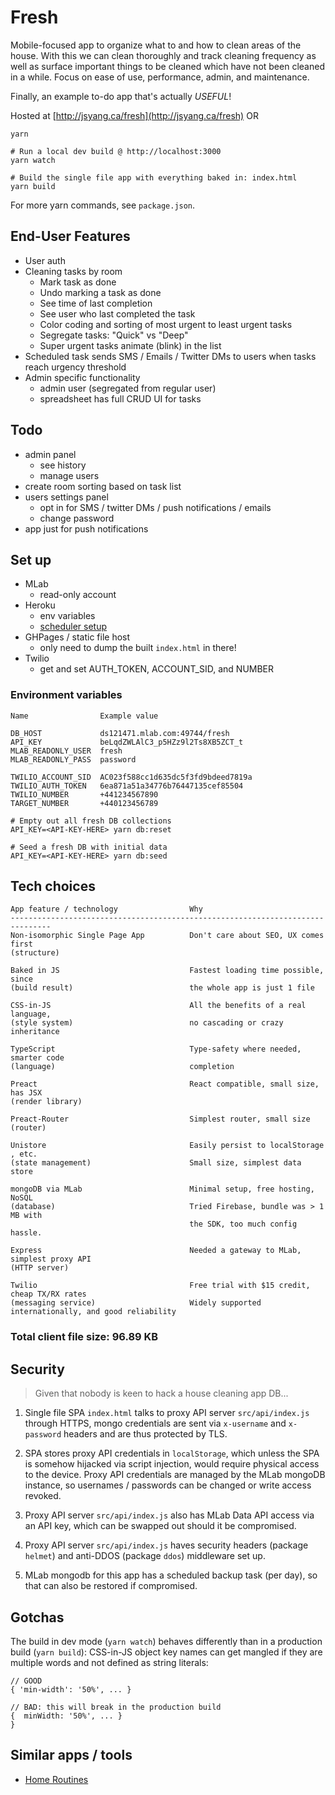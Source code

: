 # Fresh

Mobile-focused app to organize what to and how to clean areas of the house. With this
we can clean thoroughly and track cleaning frequency as well as surface important things 
to be cleaned which have not been cleaned in a while. Focus on ease of use, performance,
admin, and maintenance.

Finally, an example to-do app that's actually *USEFUL*!

Hosted at [http://jsyang.ca/fresh](http://jsyang.ca/fresh) OR 

```
yarn

# Run a local dev build @ http://localhost:3000
yarn watch

# Build the single file app with everything baked in: index.html
yarn build
```

For more yarn commands, see `package.json`.

## End-User Features
- User auth
- Cleaning tasks by room
    - Mark task as done
    - Undo marking a task as done
    - See time of last completion
    - See user who last completed the task
    - Color coding and sorting of most urgent to least urgent tasks
    - Segregate tasks: "Quick" vs "Deep"
    - Super urgent tasks animate (blink) in the list
- Scheduled task sends SMS / Emails / Twitter DMs to users when tasks reach urgency threshold
- Admin specific functionality
    - admin user (segregated from regular user)
    - spreadsheet has full CRUD UI for tasks

## Todo
- admin panel
    - see history
    - manage users
- create room sorting based on task list
- users settings panel
    - opt in for SMS / twitter DMs / push notifications / emails
    - change password
- app just for push notifications

## Set up

- MLab
    - read-only account
- Heroku
    - env variables
    - [scheduler setup](https://devcenter.heroku.com/articles/scheduler)
- GHPages / static file host
    - only need to dump the built `index.html` in there!
- Twilio
    - get and set AUTH_TOKEN, ACCOUNT_SID, and NUMBER

### Environment variables

```
Name                Example value

DB_HOST             ds121471.mlab.com:49744/fresh
API_KEY             beLqdZWLAlC3_p5HZz9l2Ts8XB5ZCT_t
MLAB_READONLY_USER  fresh
MLAB_READONLY_PASS  password

TWILIO_ACCOUNT_SID  AC023f588cc1d635dc5f3fd9bdeed7819a
TWILIO_AUTH_TOKEN   6ea871a51a34776b76447135cef85504
TWILIO_NUMBER       +441234567890
TARGET_NUMBER       +440123456789
```

```
# Empty out all fresh DB collections
API_KEY=<API-KEY-HERE> yarn db:reset

# Seed a fresh DB with initial data
API_KEY=<API-KEY-HERE> yarn db:seed
```

## Tech choices

```
App feature / technology                Why
-------------------------------------------------------------------------------
Non-isomorphic Single Page App          Don't care about SEO, UX comes first                         
(structure)

Baked in JS                             Fastest loading time possible, since
(build result)                          the whole app is just 1 file
                                        
CSS-in-JS                               All the benefits of a real language,
(style system)                          no cascading or crazy inheritance
                                        
TypeScript                              Type-safety where needed, smarter code
(language)                              completion

Preact                                  React compatible, small size, has JSX
(render library)

Preact-Router                           Simplest router, small size
(router)

Unistore                                Easily persist to localStorage , etc.
(state management)                      Small size, simplest data store

mongoDB via MLab                        Minimal setup, free hosting, NoSQL
(database)                              Tried Firebase, bundle was > 1 MB with
                                        the SDK, too much config hassle.

Express                                 Needed a gateway to MLab, simplest proxy API                                 
(HTTP server)

Twilio                                  Free trial with $15 credit, cheap TX/RX rates                                  
(messaging service)                     Widely supported internationally, and good reliability
```

### Total client file size: 96.89 KB

## Security

> Given that nobody is keen to hack a house cleaning app DB... 

1. Single file SPA `index.html` talks to proxy API server `src/api/index.js`
through HTTPS, mongo credentials are sent via `x-username` and `x-password` headers and
are thus protected by TLS. 

2. SPA stores proxy API credentials in `localStorage`, which unless the SPA
is somehow hijacked via script injection, would require physical access to the device.
Proxy API credentials are managed by the MLab mongoDB instance, so usernames / passwords 
can be changed or write access revoked.

3. Proxy API server `src/api/index.js` also has MLab Data API access via an API key, which can be
swapped out should it be compromised.

4. Proxy API server `src/api/index.js` haves security headers (package `helmet`) and anti-DDOS (package `ddos`) middleware set up.

4. MLab mongodb for this app has a scheduled backup task (per day), so that can also be restored
if compromised. 

## Gotchas

The build in dev mode (`yarn watch`) behaves differently than in
a production build (`yarn build`): CSS-in-JS object key names can
get mangled if they are multiple words and not defined as string
literals:

```
// GOOD
{ 'min-width': '50%', ... }

// BAD: this will break in the production build
{  minWidth: '50%', ... }
}
```

## Similar apps / tools 

- [Home Routines](https://itunes.apple.com/gb/app/home-routines/id353117370?mt=8)